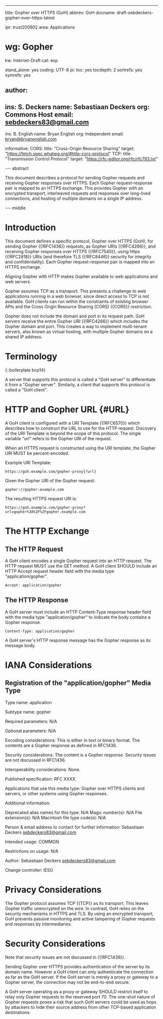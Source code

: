 ---
title: Gopher over HTTPS (GoH)
abbrev: GoH
docname: draft-sebdeckers-gopher-over-https-latest

ipr: trust200902
area: Applications
# wg: Gopher
kw: Internet-Draft
cat: exp

stand_alone: yes
coding: UTF-8
pi:
  toc: yes
  tocdepth: 2
  sortrefs: yes
  symrefs: yes

author:
-
  ins: S. Deckers
  name: Sebastiaan Deckers
  org: Commons Host
  email: sebdeckers83@gmail.com
-
  ins: B. English
  name: Bryan English
  org: Independent
  email: bryan@bryanenglish.com

informative:
  CORS:
    title: "Cross-Origin Resource Sharing"
    target: "https://fetch.spec.whatwg.org/#http-cors-protocol"
  TCP:
    title: "Transmission Control Protocol"
    target: "https://rfc-editor.org/rfc/rfc793.txt"

--- abstract

This document describes a protocol for sending Gopher requests and receiving Gopher responses over HTTPS. Each Gopher request-response pair is mapped to an HTTPS exchange. This provides Gopher with an encrypted transport, interleaved requests and responses over long-lived connections, and hosting of multiple domains on a single IP address.

--- middle

# Introduction

This document defines a specific protocol, Gopher over HTTPS (GoH), for sending Gopher {{!RFC1436}} requests, as Gopher URIs {{!RFC4266}}, and receiving Gopher responses over HTTPS {{!RFC7540}}, using https {{!RFC2818}} URIs (and therefore TLS {{!RFC8446}} security for integrity and confidentiality). Each Gopher request-response pair is mapped into an HTTPS exchange.

Aligning Gopher with HTTP makes Gopher available to web applications and web servers.

Gopher assumes TCP as a transport. This presents a challenge to web applications running in a web browser, since direct access to TCP is not available. GoH clients can run within the constraints of existing browser APIs and the Cross Origin Resource Sharing (CORS) {{CORS}} restriction.

Gopher does not include the domain and port in its request path. GoH servers receive the entire Gopher URI {{!RFC4266}} which includes the Gopher domain and port. This creates a way to implement multi-tenant servers, also known as virtual hosting, with multiple Gopher domains on a shared IP address.

# Terminology

{::boilerplate bcp14}

A server that supports this protocol is called a "GoH server" to differentiate it from a "Gopher server". Similarly, a client that supports this protocol is called a "GoH client".

# HTTP and Gopher URL {#URL}

A GoH client is configured with a URI Template {{!RFC6570}} which describes how to construct the URL to use for the HTTP request. Discovery of the URI Template is beyond the scope of this protocol. The single variable "url" refers to the Gopher URI of the request.

When an HTTPS request is constructed using the URI template, the Gopher URI MUST be percent-encoded.

Example URI Template:

    https://goh.example.com/gopher-proxy{?url}

Given the Gopher URI of the Gopher request:

    gopher://gopher.example.com

The resulting HTTPS request URI is:

    https://goh.example.com/gopher-proxy?url=gopher%3A%2F%2Fgopher.example.com

# The HTTP Exchange

## The HTTP Request

A GoH client encodes a single Gopher request into an HTTP request. The HTTP request MUST use the GET method. A GoH client SHOULD include an HTTP Accept request header field with the media type "application/gopher".

    Accept: application/gopher

## The HTTP Response

A GoH server must include an HTTP Content-Type response header field with the media type "application/gopher" to indicate the body contains a Gopher response.

    Content-Type: application/gopher

A GoH server's HTTP response message has the Gopher response as its message body.

# IANA Considerations

## Registration of the "application/gopher" Media Type

Type name: application

Subtype name: gopher

Required parameters: N/A

Optional parameters: N/A

Encoding considerations: This is either in text or binary format. The contents are a Gopher response as defined in RFC1436.

Security considerations: The content is a Gopher response. Security issues are not discussed in RFC1436.

Interoperability considerations: None.

Published specification: RFC XXXX.

Applications that use this media type:
  Gopher over HTTPS clients and servers, or other systems using Gopher responses.

Additional information:

  Deprecated alias names for this type: N/A
  Magic number(s): N/A
  File extension(s): N/A
  Macintosh file type code(s): N/A

Person & email address to contact for further information:
  Sebastiaan Deckers <sebdeckers83@gmail.com>

Intended usage: COMMON

Restrictions on usage: N/A

Author: Sebastiaan Deckers <sebdeckers83@gmail.com>

Change controller: IESG

# Privacy Considerations

The Gopher protocol assumes TCP {{TCP}} as its transport. This leaves Gopher traffic unencrypted on the wire. In contrast, GoH relies on the security mechanisms in HTTPS and TLS. By using an encrypted transport, GoH prevents passive monitoring and active tampering of Gopher requests and responses by intermediaries.

# Security Considerations

Note that security issues are not discussed in {{!RFC1436}}.

Sending Gopher over HTTPS provides authentication of the server by its domain name. However a GoH client can only authenticate the connection as far as the GoH server. If the GoH server is merely a proxy or gateway to a Gopher server, the connection may not be end-to-end secure.

A GoH server operating as a proxy or gateway SHOULD restrict itself to relay only Gopher requests to the reserved port 70. The one-shot nature of Gopher requests poses a risk that such GoH servers could be used as hops by attackers to hide their source address from other TCP-based application destinations.
